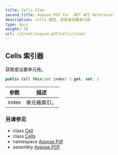 ```yaml
---
title: Cells.Item
second_title: Aspose.PDF for .NET API Reference
description: Cells 属性。获取或设置单元格
type: docs
weight: 30
url: /zh/net/aspose.pdf/cells/item/
---
```

## Cells 索引器

获取或设置单元格。

```csharp
public Cell this[int index] { get; set; }
```

| 参数 | 描述 |
| --- | --- |
| index | 单元格索引。 |

### 另请参见

* class [Cell](../../cell/)
* class [Cells](../)
* namespace [Aspose.Pdf](../../../aspose.pdf/)
* assembly [Aspose.PDF](../../../)
